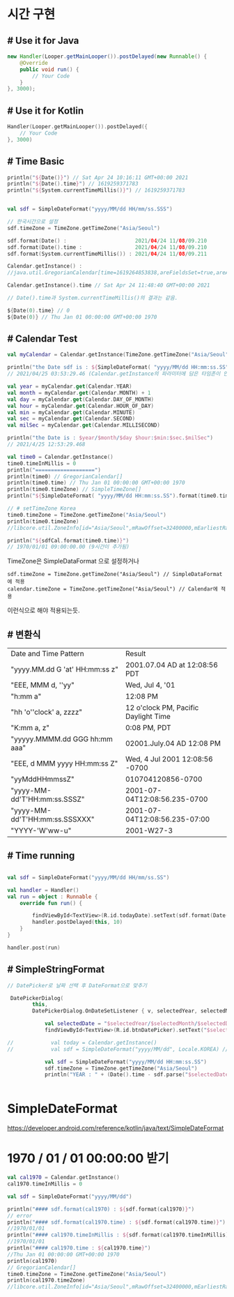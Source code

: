 # 시간 구현

## # Use it for Java

```Java
new Handler(Looper.getMainLooper()).postDelayed(new Runnable() {
    @Override
    public void run() {
        // Your Code
    }
}, 3000);
```

## # Use it for Kotlin

```Kotlin
Handler(Looper.getMainLooper()).postDelayed({
    // Your Code
}, 3000)
```

## # Time Basic

```kotlin
println("${Date()}") // Sat Apr 24 10:16:11 GMT+00:00 2021
println("${Date().time}") // 1619259371783
println("${System.currentTimeMillis()}") // 1619259371783


val sdf = SimpleDateFormat("yyyy/MM/dd HH/mm/ss.SSS")

// 한국시간으로 설정
sdf.timeZone = TimeZone.getTimeZone("Asia/Seoul")

sdf.format(Date() :                      2021/04/24 11/08/09.210
sdf.format(Date().time :                 2021/04/24 11/08/09.210
sdf.format(System.currentTimeMillis()) : 2021/04/24 11/08/09.211

Calendar.getInstance() :
//java.util.GregorianCalendar[time=1619264853838,areFieldsSet=true,areAllFieldsSet=true,lenient=true,zone=java.util.SimpleTimeZone[id=GMT,offset=0,dstSavings=3600000,useDaylight=false,startYear=0,startMode=0,startMonth=0,startDay=0,startDayOfWeek=0,startTime=0,startTimeMode=0,endMode=0,endMonth=0,endDay=0,endDayOfWeek=0,endTime=0,endTimeMode=0],firstDayOfWeek=1,minimalDaysInFirstWeek=1,ERA=1,YEAR=2021,MONTH=3,WEEK_OF_YEAR=17,WEEK_OF_MONTH=4,DAY_OF_MONTH=24,DAY_OF_YEAR=114,DAY_OF_WEEK=7,DAY_OF_WEEK_IN_MONTH=4,AM_PM=0,HOUR=11,HOUR_OF_DAY=11,MINUTE=47,SECOND=33,MILLISECOND=838,ZONE_OFFSET=0,DST_OFFSET=0]

Calendar.getInstance().time // Sat Apr 24 11:48:40 GMT+00:00 2021

// Date().time과 System.currentTimeMillis()의 결과는 같음.

${Date(0).time} // 0
${Date(0)} // Thu Jan 01 00:00:00 GMT+00:00 1970
```

## # Calendar Test
```kotlin
val myCalendar = Calendar.getInstance(TimeZone.getTimeZone("Asia/Seoul"))

println("the Date sdf is : ${SimpleDateFormat( "yyyy/MM/dd HH:mm:ss.SS").format(myCalendar.time)}") 
// 2021/04/25 03:53:29.46 (Calendar.getInstance의 파라미터에 담은 타임존이 안먹힌다?? )

val year = myCalendar.get(Calendar.YEAR)
val month = myCalendar.get(Calendar.MONTH) + 1
val day = myCalendar.get(Calendar.DAY_OF_MONTH)
val hour = myCalendar.get(Calendar.HOUR_OF_DAY)
val min = myCalendar.get(Calendar.MINUTE)
val sec = myCalendar.get(Calendar.SECOND)
val milSec = myCalendar.get(Calendar.MILLISECOND)

println("the Date is : $year/$month/$day $hour:$min:$sec.$milSec") 
// 2021/4/25 12:53:29.468

val time0 = Calendar.getInstance()
time0.timeInMillis = 0
println("===================")
println(time0) // GregorianCalendar[]
println(time0.time) // Thu Jan 01 00:00:00 GMT+00:00 1970
println(time0.timeZone) // SimpleTimeZone[]
println("${SimpleDateFormat( "yyyy/MM/dd HH:mm:ss.SS").format(time0.time)}") // 1970/01/01 00:00:00.00

// # setTimeZone Korea
time0.timeZone = TimeZone.getTimeZone("Asia/Seoul") 
println(time0.timeZone) 
//libcore.util.ZoneInfo[id="Asia/Seoul",mRawOffset=32400000,mEarliestRawOffset=30600000,mUseDst=false,mDstSavings=0,transitions=22]

println("${sdfCal.format(time0.time)}") 
// 1970/01/01 09:00:00.00 (9시간이 추가됨)
```

TimeZone은 SimpleDataFormat 으로 설정하거나 
```
sdf.timeZone = TimeZone.getTimeZone("Asia/Seoul") // SimpleDataFormat에 적용
calendar.timeZone = TimeZone.getTimeZone("Asia/Seoul") // Calendar에 적용
```
이런식으로 해야 적용되는듯.


## # 변환식
<table>
<tr>
<td>Date and Time Pattern</td>	<td>Result</td>
</tr>
<tr>
<td>"yyyy.MM.dd G 'at' HH:mm:ss z"</td>	<td>2001.07.04 AD at 12:08:56 PDT</td>
</tr>
<tr>
<td>"EEE, MMM d, ''yy"</td>	<td>Wed, Jul 4, '01</td>
</tr>
<tr>
<td>"h:mm a"</td>	<td>12:08 PM</td>
</tr>
<tr>
<td>"hh 'o''clock' a, zzzz"</td>	<td>12 o'clock PM, Pacific Daylight Time</td>
</tr>
<tr>
<td>"K:mm a, z"</td>	<td>0:08 PM, PDT</td>
</tr>
<tr>
<td>"yyyyy.MMMM.dd GGG hh:mm aaa"</td>	<td>02001.July.04 AD 12:08 PM</td>
</tr>
<tr>
<td>"EEE, d MMM yyyy HH:mm:ss Z"</td>	<td>Wed, 4 Jul 2001 12:08:56 -0700</td>
</tr>
<tr>
<td>"yyMddHHmmssZ"</td>	<td>010704120856-0700</td>
</tr>
<tr>
<td>"yyyy-MM-dd'T'HH:mm:ss.SSSZ"</td>	<td>2001-07-04T12:08:56.235-0700</td>
</tr>
<tr>
<td>"yyyy-MM-dd'T'HH:mm:ss.SSSXXX"</td>	<td>2001-07-04T12:08:56.235-07:00</td>
</tr>
<tr>
<td>"YYYY-'W'ww-u"</td>	<td>2001-W27-3</td>
</tr>
</table>

## # Time running

```kotlin

val sdf = SimpleDateFormat("yyyy/MM/dd HH/mm/ss.SS")

val handler = Handler()
val run = object : Runnable {
    override fun run() {

        findViewById<TextView>(R.id.todayDate).setText(sdf.format(Date()))
        handler.postDelayed(this, 10)
    }
}

handler.post(run)
```

## # SimpleStringFormat

```kotlin
// DatePicker로 날짜 선택 후 DateFormat으로 맞추기

 DatePickerDialog(
        this,
        DatePickerDialog.OnDateSetListener { v, selectedYear, selectedMonth, selectedDayOfMonth ->

            val selectedDate = "$selectedYear/$selectedMonth/$selectedDayOfMonth"
            findViewById<TextView>(R.id.btnDatePicker).setText("$selectedDate 0:00:00") // 버튼 텍스트를 생일날짜로

//            val today = Calendar.getInstance()
//            val sdf = SimpleDateFormat("yyyy/MM/dd", Locale.KOREA) // 포멧에 맞게 바꿔줌

            val sdf = SimpleDateFormat("yyyy/MM/dd HH:mm:ss.SS")
            sdf.timeZone = TimeZone.getTimeZone("Asia/Seoul")
            println("YEAR : " + (Date().time - sdf.parse("$selectedDate 00:00:00.00").time) / (1000 * 3600)) // Mon Apr 12 00:00:00 GMT+00:00 2021



```

# SimpleDateFormat

https://developer.android.com/reference/kotlin/java/text/SimpleDateFormat

# 1970 / 01 / 01 00:00:00 받기
```kotlin
val cal1970 = Calendar.getInstance()
cal1970.timeInMillis = 0

val sdf = SimpleDateFormat("yyyy/MM/dd")

println("#### sdf.format(cal1970) : ${sdf.format(cal1970)}") 
// error
println("#### sdf.format(cal1970.time) : ${sdf.format(cal1970.time)}") 
//1970/01/01
println("#### cal1970.timeInMillis : ${sdf.format(cal1970.timeInMillis)}") 
//1970/01/01
println("#### cal1970.time : ${cal1970.time}") 
//Thu Jan 01 00:00:00 GMT+00:00 1970
println(cal1970) 
// GregorianCalendar[]
time0.timeZone = TimeZone.getTimeZone("Asia/Seoul")
println(cal1970.timeZone) 
//libcore.util.ZoneInfo[id="Asia/Seoul",mRawOffset=32400000,mEarliestRawOffset=30600000,mUseDst=false,mDstSavings=0,transitions=22]
```